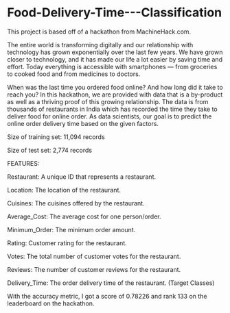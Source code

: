 # Food-Delivery-Time---Classification

This project is based off of a hackathon from MachineHack.com.

The entire world is transforming digitally and our relationship with technology has grown exponentially over the last few years. We have grown closer to technology, and it has made our life a lot easier by saving time and effort. Today everything is accessible with smartphones — from groceries to cooked food and from medicines to doctors.

When was the last time you ordered food online? And how long did it take to reach you? In this hackathon, we are provided with data that is a by-product as well as a thriving proof of this growing relationship. The data is from thousands of restaurants in India which has recorded the time they take to deliver food for online order. As data scientists, our goal is to predict the online order delivery time based on the given factors.

Size of training set: 11,094 records

Size of test set: 2,774 records

FEATURES:

Restaurant: A unique ID that represents a restaurant.

Location: The location of the restaurant.

Cuisines: The cuisines offered by the restaurant.

Average_Cost: The average cost for one person/order.

Minimum_Order: The minimum order amount.

Rating: Customer rating for the restaurant.

Votes: The total number of customer votes for the restaurant.

Reviews: The number of customer reviews for the restaurant.

Delivery_Time: The order delivery time of the restaurant. (Target Classes)

With the accuracy metric, I got a score of 0.78226 and rank 133 on the leaderboard on the hackathon.
